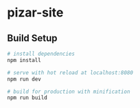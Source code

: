 # pizar-site

## Build Setup

``` bash
# install dependencies
npm install

# serve with hot reload at localhost:8080
npm run dev

# build for production with minification
npm run build